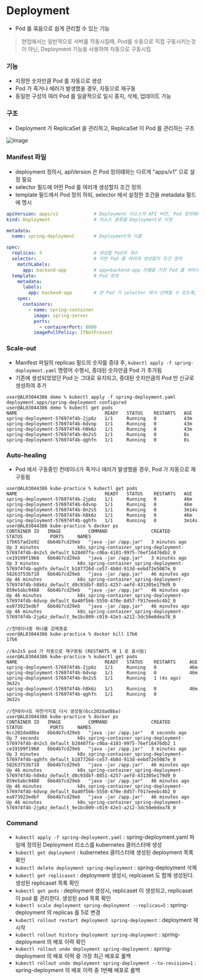 # Deployment
* Pod 를 묶음으로 쉽게 관리할 수 있는 기능
> 현업에서는 일반적으로 서버를 작동시킬때, Pod를 수동으로 직접 구동시키는것이 아닌, Deployment 기능을 사용하여 자동으로 구동시킴

### 기능
* 지정한 숫자만큼 Pod 를 자동으로 생성
* Pod 가 죽거나 에러가 발생했을 경우, 자동으로 재구동
* 동일한 구성의 여러 Pod 를 일괄적으로 일시 중지, 삭제, 업데이트 가능

### 구조
* Deployment 가 ReplicaSet 을 관리하고, ReplicaSet 이 Pod 를 관리하는 구조

![Image](https://github.com/user-attachments/assets/afdb6154-93e0-4038-bb1a-ebd3c83e728e)

### Manifest 파일

* deployment 정의시, apiVersion 은 Pod 정의떄와는 다르게 "apps/v1" 으로 설정 필요
* selector 필드에 어떤 Pod 를 여러개 생성할지 조건 정의
* template 필드에서 Pod 정의 하되, selector 에서 설정한 조건을 metadata 필드에 명시

```yaml
apiVersion: apps/v1             # Deployment 리소스의 API 버전, Pod 정의떄와는 다르게 Deployment 정의시 apps/v1 사용해야함
kind: Deployment                # 리소스 종류를 Deployment로 지정

metadata:
  name: spring-deployment       # Deployment의 이름

spec:                           
  replicas: 3                   # 생성할 Pod의 개수
  selector:                     # 어떤 Pod 를 여러개 생성할지 조건 정의
    matchLabels:
      app: backend-app          # app=backend-app 라벨을 가진 Pod 를 여러개 생성
  template:                     # Pod 정의
    metadata: 
      labels:
        app: backend-app        # 본 Pod 가 selector 에서 선택될 수 있도록, 동일한 라벨을 Pod 에 설정
    spec:
      containers:
        - name: spring-container
          image: spring-server
          ports:
            - containerPort: 8080
          imagePullPolicy: IfNotPresent
```

### Scale-out
* Manifest 파일의 replicas 필드의 숫자를 증대 후, `kubectl apply -f spring-deployment.yaml` 명령어 수행시, 증대된 숫자만큼 Pod 가 추가됨
* 기존에 생성되었었던 Pod 는 그대로 유지되고, 증대된 숫자만큼의 Pod 만 신규로 생성하여 추가
```shell
user@AL03044386 demo % kubectl apply -f spring-deployment.yaml
deployment.apps/spring-deployment configured
user@AL03044386 demo % kubectl get pods
NAME                                READY   STATUS    RESTARTS   AGE
spring-deployment-576974f4b-2jp6z   1/1     Running   0          43m
spring-deployment-576974f4b-6dvnp   1/1     Running   0          43m
spring-deployment-576974f4b-h8k6z   1/1     Running   0          43m
spring-deployment-576974f4b-8n2s5   1/1     Running   0          8s
spring-deployment-576974f4b-qghfn   1/1     Running   0          8s
```

### Auto-healing
* Pod 에서 구동중인 컨테이너가 죽거나 에러가 발생했을 경우, Pod 가 자동으로 재구동됨

```shell
user@AL03044386 kube-practice % kubectl get pods
NAME                                READY   STATUS    RESTARTS   AGE
spring-deployment-576974f4b-2jp6z   1/1     Running   0          46m
spring-deployment-576974f4b-6dvnp   1/1     Running   0          46m
spring-deployment-576974f4b-8n2s5   1/1     Running   0          3m14s
spring-deployment-576974f4b-h8k6z   1/1     Running   0          46m
spring-deployment-576974f4b-qghfn   1/1     Running   0          3m14s
user@AL03044386 kube-practice % docker ps
CONTAINER ID   IMAGE          COMMAND                CREATED          STATUS          PORTS     NAMES
17b657ad2e92   6b64b7cd29eb   "java -jar /app.jar"   3 minutes ago    Up 3 minutes              k8s_spring-container_spring-deployment-576974f4b-8n2s5_default_b28407fa-c0ba-4103-9975-76ef16476db2_0
ce19199f1968   6b64b7cd29eb   "java -jar /app.jar"   3 minutes ago    Up 3 minutes              k8s_spring-container_spring-deployment-576974f4b-qghfn_default_b187726d-ce57-4b8d-913d-eebd72e5087e_0
58263753b710   6b64b7cd29eb   "java -jar /app.jar"   46 minutes ago   Up 46 minutes             k8s_spring-container_spring-deployment-576974f4b-h8k6z_default_d0c93dbf-8851-4257-aefd-431305e179d9_0
859e5abc9488   6b64b7cd29eb   "java -jar /app.jar"   46 minutes ago   Up 46 minutes             k8s_spring-container_spring-deployment-576974f4b-6dvnp_default_0a40f566-5550-470e-8d57-f917eeebc4b2_0
ea973923edbf   6b64b7cd29eb   "java -jar /app.jar"   46 minutes ago   Up 46 minutes             k8s_spring-container_spring-deployment-576974f4b-2jp6z_default_9e1bc009-c019-42e3-a212-3dc50e0dea78_0

//컨테이너중 하나를 강제종료
user@AL03044386 kube-practice % docker kill 17b6
17b6

//8n2s5 pod 가 자동으로 재구동됨 (RESTARTS 에 1 로 표시됨)
user@AL03044386 kube-practice % kubectl get pods
NAME                                READY   STATUS    RESTARTS     AGE
spring-deployment-576974f4b-2jp6z   1/1     Running   0            46m
spring-deployment-576974f4b-6dvnp   1/1     Running   0            46m
spring-deployment-576974f4b-8n2s5   1/1     Running   1 (4s ago)   3m32s
spring-deployment-576974f4b-h8k6z   1/1     Running   0            46m
spring-deployment-576974f4b-qghfn   1/1     Running   0            3m32s

//컨테이너도 마찬가지로 다시 생성됨(6cc202dad8ba)
user@AL03044386 kube-practice % docker ps       
CONTAINER ID   IMAGE          COMMAND                CREATED          STATUS          PORTS     NAMES
6cc202dad8ba   6b64b7cd29eb   "java -jar /app.jar"   8 seconds ago    Up 7 seconds              k8s_spring-container_spring-deployment-576974f4b-8n2s5_default_b28407fa-c0ba-4103-9975-76ef16476db2_1
ce19199f1968   6b64b7cd29eb   "java -jar /app.jar"   3 minutes ago    Up 3 minutes              k8s_spring-container_spring-deployment-576974f4b-qghfn_default_b187726d-ce57-4b8d-913d-eebd72e5087e_0
58263753b710   6b64b7cd29eb   "java -jar /app.jar"   46 minutes ago   Up 46 minutes             k8s_spring-container_spring-deployment-576974f4b-h8k6z_default_d0c93dbf-8851-4257-aefd-431305e179d9_0
859e5abc9488   6b64b7cd29eb   "java -jar /app.jar"   46 minutes ago   Up 46 minutes             k8s_spring-container_spring-deployment-576974f4b-6dvnp_default_0a40f566-5550-470e-8d57-f917eeebc4b2_0
ea973923edbf   6b64b7cd29eb   "java -jar /app.jar"   46 minutes ago   Up 46 minutes             k8s_spring-container_spring-deployment-576974f4b-2jp6z_default_9e1bc009-c019-42e3-a212-3dc50e0dea78_0
``` 

### Command
* `kubectl apply -f spring-deployment.yaml` : spring-deployment.yaml 파일에 정의된 Deployment 리소스를 kubernetes 클러스터에 생성
* `kubectl get deployment` : kubernetes 클러스터에 생성된 deployment 목록 확인
* `kubectl delete deployment spring-deployment` : spring-deployment 삭제
* `kubectl get replicaset` : deployment 생성시, replciaset 도 함께 생성된다. 생성된 replicaset 목록 확인
* `kubectl get pods` : deployment 생성시, replicaset 이 생성되고, replicaset 이 pod 를 관리한다. 생성된 pod 목록 확인
* `kubectl scale deployment spring-deployment --replicas=5` : spring-deployment 의 replicas 를 5로 변경
* `kubectl rollout restart deployment spring-deployment` : deployment 재시작
* `kubectl rollout history deployment spring-deployment` : spring-deployment 의 배포 이력 확인
* `kubectl rollout undo deployment spring-deployment` : spring-deployment 의 배포 이력 중 가장 최근 배포로 롤백
* `kubectl rollout undo deployment spring-deployment --to-revision=1` : spring-deployment 의 배포 이력 중 1번째 배포로 롤백
